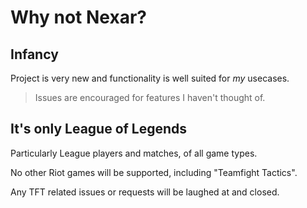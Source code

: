 # Why not Nexar?

## Infancy

Project is very new and functionality is well suited for _my_ usecases.

> Issues are encouraged for features I haven't thought of.

## It's only League of Legends

Particularly League players and matches, of all game types.

No other Riot games will be supported, including "Teamfight Tactics".

Any TFT related issues or requests will be laughed at and closed.
